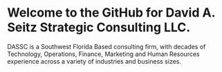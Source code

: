# Welcome to the GitHub for David A. Seitz Strategic Consulting LLC.
DASSC is a Southwest Florida Based consulting firm, with decades of Technology, Operations, Finance, Marketing and Human Resources experience across a variety of industries and business sizes.

<!--
**DavidASeitz/DavidASeitz** is a ✨ _special_ ✨ repository because its `README.md` (this file) appears on your GitHub profile.

Here are some ideas to get you started:

- 🔭 I’m currently working on ...
- 🌱 I’m currently learning ...
- 👯 I’m looking to collaborate on ...
- 🤔 I’m looking for help with ...
- 💬 Ask me about ...
- 📫 How to reach me: ...
- 😄 Pronouns: ...
- ⚡ Fun fact: ...
-->
